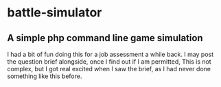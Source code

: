 battle-simulator
================

A simple php command line game simulation
-----------------------------------------

I had a bit of fun doing this for a job assessment a while back.
I may post the question brief alongside, once I find out if I am permitted,
This is not complex, but I got real excited when I saw the brief, as I had never done something like this before.